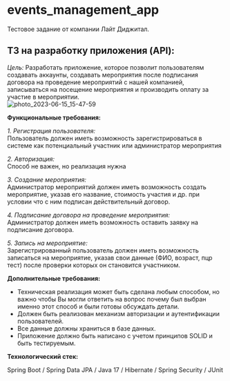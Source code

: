 # events_management_app
Тестовое задание от компании Лайт Диджитал.
## ТЗ на разработку приложения (API):

*Цель:* Разработать приложение, которое позволит пользователям создавать аккаунты, создавать мероприятия после подписания договора
на проведение мероприятий с нашей компанией, записываться на посещение мероприятия и производить оплату за участие в мероприятии.  
  ![photo_2023-06-15_15-47-59](https://github.com/AglayaSukhobskaya/events_management_app/assets/106002453/4bad1c73-38d5-44e2-a3e1-09fcd9750891)
  
**Функциональные требования:**

*1. Регистрация пользователя:*  
Пользователь должен иметь возможность зарегистрироваться в системе как потенциальный участник или администратор мероприятия 

*2. Авторизация:*  
Способ не важен, но реализация нужна

*3. Создание мероприятия:*  
Администратор мероприятий должен иметь возможность создать мероприятие, указав его название, стоимость участия и др. при условии что с ним подписан действительный договор.

*4. Подписание договора на проведение мероприятия:*  
Администратор  должен иметь возможность оставить заявку на  подписание договора.

*5. Запись на мероприятие:*  
Зарегистрированный пользователь должен иметь возможность записаться на мероприятие, указав свои данные (ФИО, возраст, пцр тест) после проверки которых он становится участником.  

**Дополнительные требования:**

- Техническая реализация может быть сделана любым способом, но важно чтобы Вы могли ответить на вопрос почему был выбран именно этот способ и были готовы обсуждать детали. 
- Должен быть реализован механизм авторизации и аутентификации пользователей.
- Все данные должны храниться в базе данных.
- Приложение должно быть написано с учетом принципов SOLID и быть тестируемым.  
  
**Технологический стек:** 

Spring Boot / Spring Data JPA / Java 17 / Hibernate / Spring Security / JUnit

